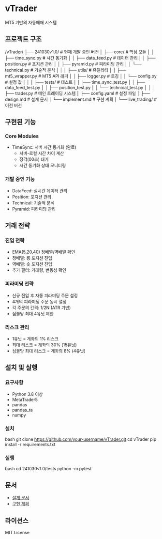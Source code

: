 # vTrader

MT5 기반의 자동매매 시스템

## 프로젝트 구조

/vTrader/
├── 241030v1.0/ # 현재 개발 중인 버전
│ ├── core/ # 핵심 모듈
│ │ ├── time_sync.py # 시간 동기화
│ │ ├── data_feed.py # 데이터 관리
│ │ ├── position.py # 포지션 관리
│ │ ├── pyramid.py # 피라미딩 관리
│ │ └── technical.py # 기술적 분석
│ │
│ ├── utils/ # 유틸리티
│ │ ├── mt5_wrapper.py # MT5 API 래퍼
│ │ ├── logger.py # 로깅
│ │ └── config.py # 설정 값
│ │
│ ├── tests/ # 테스트
│ │ ├── time_sync_test.py
│ │ ├── data_feed_test.py
│ │ ├── position_test.py
│ │ └── technical_test.py
│ │
│ ├── trader.py # 메인 트레이딩 시스템
│ ├── config.yaml # 설정 파일
│ ├── design.md # 설계 문서
│ └── implement.md # 구현 계획
│
└── live_trading/ # 이전 버전


## 구현된 기능

### Core Modules
- TimeSync: 서버 시간 동기화 (완료)
  - 서버-로컬 시간 차이 계산
  - 정각(00초) 대기
  - 시간 동기화 상태 모니터링

### 개발 중인 기능
- DataFeed: 실시간 데이터 관리
- Position: 포지션 관리
- Technical: 기술적 분석
- Pyramid: 피라미딩 관리

## 거래 전략

### 진입 전략
- EMA(5,20,40) 정배열/역배열 확인
- 정배열: 롱 포지션 진입
- 역배열: 숏 포지션 진입
- 추가 필터: 거래량, 변동성 확인

### 피라미딩 전략
- 신규 진입 후 자동 피라미딩 주문 설정
- 4개의 피라미딩 주문 동시 설정
- 각 주문의 간격: 1/2N (ATR 기반)
- 심볼당 최대 4유닛 제한

### 리스크 관리
- 1유닛 = 계좌의 1% 리스크
- 최대 리스크 = 계좌의 30% (15유닛)
- 심볼당 최대 리스크 = 계좌의 8% (4유닛)

## 설치 및 실행

### 요구사항
- Python 3.8 이상
- MetaTrader5
- pandas
- pandas_ta
- numpy

### 설치

bash
git clone https://github.com/your-username/vTrader.git
cd vTrader
pip install -r requirements.txt


### 실행

bash
cd 241030v1.0/tests
python -m pytest

## 문서
- [설계 문서](241030v1.0/design.md)
- [구현 계획](241030v1.0/implement.md)

## 라이선스
MIT License